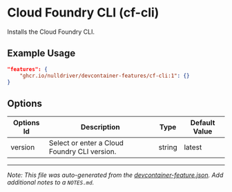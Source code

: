 
# Cloud Foundry CLI (cf-cli)

Installs the Cloud Foundry CLI.

## Example Usage

```json
"features": {
    "ghcr.io/nulldriver/devcontainer-features/cf-cli:1": {}
}
```

## Options

| Options Id | Description | Type | Default Value |
|-----|-----|-----|-----|
| version | Select or enter a Cloud Foundry CLI version. | string | latest |



---

_Note: This file was auto-generated from the [devcontainer-feature.json](https://github.com/nulldriver/devcontainer-features/blob/main/src/cf-cli/devcontainer-feature.json).  Add additional notes to a `NOTES.md`._
